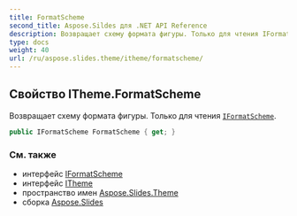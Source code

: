 ```yaml
---
title: FormatScheme
second_title: Aspose.Sildes для .NET API Reference
description: Возвращает схему формата фигуры. Только для чтения IFormatSchemeaspose.slides.theme/iformatscheme.
type: docs
weight: 40
url: /ru/aspose.slides.theme/itheme/formatscheme/
---
```


## Свойство ITheme.FormatScheme

Возвращает схему формата фигуры. Только для чтения [`IFormatScheme`](../../iformatscheme).

```csharp
public IFormatScheme FormatScheme { get; }
```

### См. также

* интерфейс [IFormatScheme](../../iformatscheme)
* интерфейс [ITheme](../../itheme)
* пространство имен [Aspose.Slides.Theme](../../itheme)
* сборка [Aspose.Slides](../../../)

<!-- DO NOT EDIT: сгенерировано xmldocmd для Aspose.Slides.dll -->

